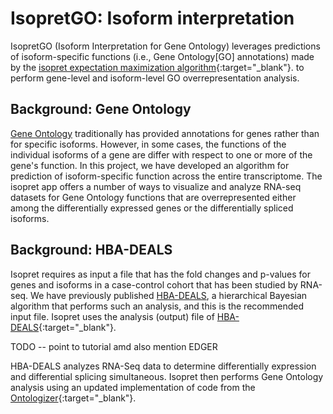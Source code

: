 # IsopretGO: Isoform interpretation

IsopretGO (Isoform Interpretation for Gene Ontology) leverages predictions of isoform-specific functions (i.e., Gene Ontology[GO] annotations)
made by the [isopret expectation maximization algorithm](https://pubmed.ncbi.nlm.nih.gov/36929917/){:target="\_blank"}.
to perform gene-level  and isoform-level GO overrepresentation analysis.

## Background: Gene Ontology
[Gene Ontology](http://geneontology.org/) traditionally has provided
annotations for genes rather than for specific isoforms. However, in
some cases, the functions of the individual isoforms of a gene are
differ with respect to one or more of the gene's function. In this project,
we have developed an algorithm for prediction of isoform-specific function
across the entire transcriptome. The isopret app offers a number of
ways to visualize and analyze RNA-seq datasets for Gene Ontology
functions that are overrepresented either among the differentially
expressed genes or the differentially spliced isoforms.

## Background: HBA-DEALS
Isopret requires as input a file that has the fold changes and p-values
for genes and isoforms in a case-control cohort that has been studied
by RNA-seq. We have previously published [HBA-DEALS](https://genomebiology.biomedcentral.com/articles/10.1186/s13059-020-02072-6),
a hierarchical Bayesian algorithm that performs such an analysis, and this
is the recommended input file.
Isopret uses the analysis (output) file of
[HBA-DEALS](https://pubmed.ncbi.nlm.nih.gov/32660516/){:target="_blank"}.

TODO -- point to tutorial amd also mention EDGER

HBA-DEALS analyzes RNA-Seq data to determine differentially expression and differential splicing simultaneous. Isopret then performs Gene Ontology analysis using an updated implementation of code from the [Ontologizer](https://pubmed.ncbi.nlm.nih.gov/18511468/){:target="_blank"}.


